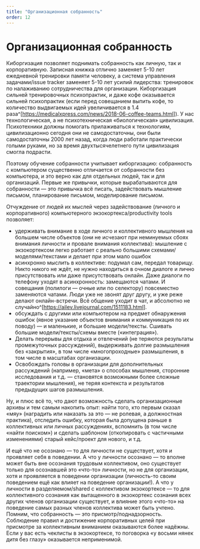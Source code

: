 ```yaml
---
title: "Организационная собранность"
order: 12
---
```


# Организационная собранность

Киборгизация позволяет поднимать собранность как личную, так и корпоративную. Записная книжка отлично заменяет 5-10 лет ежедневной тренировки памяти человеку, а система управления задачами/issue tracker заменяет 5-10 лет усилий лидерства: тренировок по налаживанию сотрудничества для организации. Киборгизация сильней тренировочных психопрактик, и даже кофе оказывается сильней психопрактик (если перед совещанием выпить кофе, то количество выдвигаемых идей увеличивается в 1.4 раза^[<https://medicalxpress.com/news/2018-06-coffee-teams.html>]). У нас технологическая, а не психотехническая «биологическая» цивилизация. Психотехники должны помогать прилаживаться к технологиям, цивилизационно сегодня они не самодостаточны, они были самодостаточны 2000 лет назад, когда люди работали практически голыми руками, но за время двухтысячелетнего пути цивилизация смогла подрасти.

Поэтому обучение собранности учитывает киборгизацию: собранность с компьютером существенно отличается от собранности без компьютера, и это верно как для отдельных людей, так и для организаций. Первые же привычки, которые вырабатываются для собранности — это привычка всё писать, задействовать мышление письмом, планирование письмом, моделирование письмом.

Отчуждение от людей их мыслей через задействование (личного и корпоративного) компьютерного экзокортекса/productivity tools позволяет:

* удерживать внимание в ходе личного и коллективного мышления на большем числе объектов (они не исчезают при неминуемых сбоях внимания личности и провале внимания коллектива): мышление с экзокортексом легко работает с реально большими схемами/моделями/текстами и делает при этом мало ошибок
* асинхронно мыслить в коллективе: подумал сам, передал товарищу. Никто никого не ждёт, не нужно находиться в очном диалоге и лично присутствовать или даже присутствовать онлайн. Даже диалоги по телефону уходят в асинхронность: замещаются чатами. И совещания (полилоги — очные или по селектору) повсеместно заменяются чатами. Люди уже не звонят друг другу, и уже реже делают онлайн-встречи. Всё общение уходит в чат, и абсолютно не случайно^[<https://ailev.livejournal.com/1511183.html>].
* обсуждать с другими или компьютером на предмет обнаружения ошибок (явное указание объектов внимания и коммуникация по их поводу) — и маленькие, и большие модели/тексты. Сшивать большие модели/тексты/схемы вместе («интеграция»).
* Делать перерывы для отдыха и отвлечений (не теряются результаты промежуточных рассуждений), выдерживать долгие размышления без «закрытия», в том числе «многопроходные» размышления, в том числе в масштабах организации.
* Освобождать головы в организации для дополнительных рассуждений (например, «мета» о способах мышления, сторонние исследования и т.д. — становятся возможными более сложные траектории мышления), не теряя контекста и результатов предыдущих шагов размышления.

Ну, и плюс всё то, что дают возможность сделать организационные архивы и тем самым накопить опыт: найти того, кто первым сказал «мяу» (наградить или наказать за это — не ролевая, а должностная практика), отследить ошибку, которая была допущена раньше в коллективных или личных рассуждениях, вспомнить (в том числе «найти поиском») и сделать шаблоном (откопировать с частичными изменениями) старый кейс/проект для нового, и т.д.

И ещё что не осознано — то для личности не существует, хотя и проявляет себя в поведении. А что у личности осознано — то вполне может быть вне осознания трудовым коллективом, оно существует только для осознавшей это «что-то» личности, но не для организации, хотя и проявляется в поведении организации (личность-то своим поведением ещё как влияет на поведение организации!). А что у личности в разделяемом/shared с коллективом экзокортексе — то для коллективного сознания как вытащенного в экзокортекс сознания всех других членов организации существует, и влияние этого «что-то» на поведение самых разных членов коллектива может быть учтено. Помним, что собранность — это присмотр/поднадзорность. Соблюдение правил и достижение корпоративных целей при присмотре за коллективным вниманием оказываются более надёжны. Если у вас есть чеклисты в экзокортексе, то поговорка «у восьми нянек дитя без глазу» оказывается неприменимой.